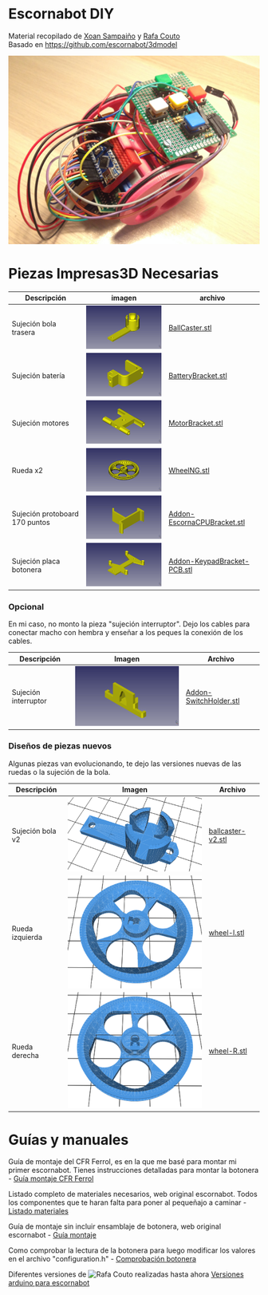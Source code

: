 # Escornabot DIY  
  
Material recopilado de [Xoan Sampaiño](https://github.com/xoan) y [Rafa Couto](https://github.com/rafacouto)  
Basado en https://github.com/escornabot/3dmodel  
  
  
![Escornabot DIY](imagenes/Escornabot-DIY.jpg)
  
  
  
# Piezas Impresas3D Necesarias
  
Descripción         | imagen          | archivo         
------------- | ------------- | ------------- 
Sujeción bola trasera|![BallCaster.stl](imagenes/BallCaster.png) | [BallCaster.stl](archivos-stl/BallCaster.stl) 
Sujeción batería|![BatteryBracket.stl](imagenes/BatteryBracket.png) | [BatteryBracket.stl](archivos-stl/BatteryBracket.stl) 
Sujeción motores|![MotorBracket.stl](imagenes/MotorBracket.png) | [MotorBracket.stl](archivos-stl/MotorBracket.stl) 
Rueda x2|![WheelNG.stl](imagenes/WheelNG.png) | [WheelNG.stl](archivos-stl/WheelNG.stl) 
Sujeción protoboard 170 puntos|![Addon-EscornaCPUBracket.stl](imagenes/Addon-EscornaCPUBracket.png) | [Addon-EscornaCPUBracket.stl](archivos-stl/Addon-EscornaCPUBracket.stl)
Sujeción placa botonera|![Addon-KeypadBracket-PCB.stl](imagenes/Addon-KeypadBracket-PCB.png) | [Addon-KeypadBracket-PCB.stl](archivos-stl/Addon-KeypadBracket-PCB.stl)
  
  
  
### Opcional
  
En mi caso, no monto la pieza "sujeción interruptor". Dejo los cables para conectar macho con hembra y enseñar a los peques la conexión de los cables.

Descripción         | Imagen          | Archivo          
------------- | ------------- | ------------- 
Sujeción interruptor|![Addon-SwitchHolder.stl](imagenes/Addon-SwitchHolder.png) | [Addon-SwitchHolder.stl](archivos-stl/Addon-SwitchHolder.stl)
  
  
  
### Diseños de piezas nuevos
  
Algunas piezas van evolucionando, te dejo las versiones nuevas de las ruedas o la sujeción de la bola.

Descripción         | Imagen          | Archivo          
------------- | ------------- | ------------- 
Sujeción bola v2|![ballcaster-v2.stl](imagenes/ballcaster-v2.png) | [ballcaster-v2.stl](archivos-stl/ballcaster-v2.stl) 
Rueda izquierda|![wheel-l.stl](imagenes/wheel-l.png) | [wheel-l.stl](archivos-stl/wheel-l.stl) 
Rueda derecha|![wheel-r.stl](imagenes/wheel-R.png) | [wheel-R.stl](archivos-stl/wheel-r.stl) 
  
  
  
# Guías y manuales
  
Guía de montaje del CFR Ferrol, es en la que me basé para montar mi primer escornabot. Tienes instrucciones detalladas para montar la botonera - [Guía montaje CFR Ferrol](https://www.edu.xunta.gal/centros/cfrferrol/aulavirtual2/pluginfile.php/18631/mod_resource/content/0/doc/Proxecto_K-KuriBOT_CFR_FERROL.pdf)

Listado completo de materiales necesarios, web original escornabot. Todos los componentes que te haran falta para poner al pequeñajo a caminar - [Listado materiales](http://escornabot.org/wiki/index.php/Lista_de_materiales_(Brivoi))

Guía de montaje sin incluir ensamblaje de botonera, web original escornabot - [Guía montaje](http://escornabot.org/wiki/index.php/Gu%C3%ADa_de_montaje_(Brivoi))

Como comprobar la lectura de la botonera para luego modificar los valores en el archivo "configuration.h" - [Comprobación botonera](https://escornabot.com/web/es/content/comprobacion-y-configuracion-de-las-lecturas-de-botonera)

Diferentes versiones de ![Rafa Couto](https://github.com/rafacouto) realizadas hasta ahora [Versiones arduino para escornabot](https://github.com/escornabot/arduino/releases)  
